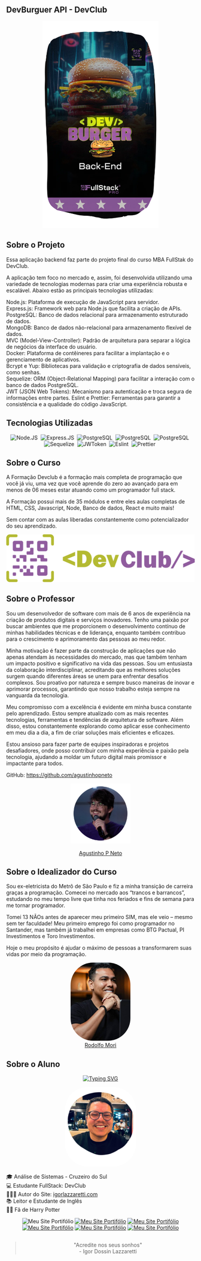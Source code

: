 <!--
:man_technologist:API DevBurguer
Aula 11 Módulo 2 | Criando Container e Banco com Mongoose;


    DIY
    yarn
    yarn add express
    Para rodar:
      Docker - rodar container com o Banco PostgreSQL
      Run: yarn dev
    Nodemon: yarn add nodemon -D (como dependencia de desenvolvimento)
    Sucrase: yarn add sucrase -D (como dependencia de desenvolvimento)
    Sequelize: yarn add -D sequelize-cli
    ESlint: yarn add eslint -D
            yarn eslint --init
            None framework javascripot, node..
    No PowerShell como adm: wsl --install
                            wsl -v
                            Se preciso, reinstale com wsl -uninstall até
                            digitar username e passowd do unix
    Instalar Docker Desktop
      docker run --name devburguer-postgres -e POSTGRES_PASSWORD=docker -p 5433:5432 -d postgres
    Instalar e conectar com o Beekeeper
      Porta 5433 pass: postgres


-->

## DevBurguer API - DevClub

<div align="center">
   <img width="310"src="./public/readme/MainLogo.png">
</div>

## Sobre o Projeto

Essa aplicação backend faz parte do projeto final do curso MBA FullStak do DevClub.

A aplicação tem foco no mercado e, assim, foi desenvolvida utilizando uma variedade de tecnologias modernas para criar uma experiência robusta e escalável. Abaixo estão as principais tecnologias utilizadas:

Node.js: Plataforma de execução de JavaScript para servidor.
<br> Express.js: Framework web para Node.js que facilita a criação de APIs.
<br> PostgreSQL: Banco de dados relacional para armazenamento estruturado de dados.
<br> MongoDB: Banco de dados não-relacional para armazenamento flexível de dados.
<br> MVC (Model-View-Controller): Padrão de arquitetura para separar a lógica de negócios da interface do usuário.
<br> Docker: Plataforma de contêineres para facilitar a implantação e o gerenciamento de aplicativos.
<br> Bcrypt e Yup: Bibliotecas para validação e criptografia de dados sensíveis, como senhas.
<br> Sequelize: ORM (Object-Relational Mapping) para facilitar a interação com o banco de dados PostgreSQL.
<br> JWT (JSON Web Tokens): Mecanismo para autenticação e troca segura de informações entre partes.
Eslint e Prettier: Ferramentas para garantir a consistência e a qualidade do código JavaScript.



## Tecnologias Utilizadas
<div align="center">
  <img src="https://cdn.jsdelivr.net/gh/devicons/devicon@latest/icons/nodejs/nodejs-original-wordmark.svg" title="Node.JS" alt="Node.JS" width="70" height="65"/>&nbsp;
  <img src="https://cdn.jsdelivr.net/gh/devicons/devicon@latest/icons/express/express-original.svg" title="Express.JS" alt="Express.JS" width="70" height="65"/>&nbsp;
  <img src="https://cdn.jsdelivr.net/gh/devicons/devicon@latest/icons/postgresql/postgresql-original-wordmark.svg" title="PostgreSQL" alt="PostgreSQL" width="70" height="65"/>&nbsp;
  <img src="https://cdn.jsdelivr.net/gh/devicons/devicon@latest/icons/mongodb/mongodb-original-wordmark.svg" title="PostgreSQL" alt="PostgreSQL" width="70" height="65"/>&nbsp;
  <img src="https://cdn.jsdelivr.net/gh/devicons/devicon@latest/icons/docker/docker-original-wordmark.svg" title="PostgreSQL" alt="PostgreSQL" width="70" height="65"/>&nbsp;
  <img src="https://cdn.jsdelivr.net/gh/devicons/devicon@latest/icons/sequelize/sequelize-original.svg" title="Sequelize" alt="Sequelize" width="70" height="65"/>&nbsp;
  <img src="https://jwt.io/img/pic_logo.svg" title="JWToken" alt="JWToken" width="70" height="65"/>&nbsp;
  <img src="https://cdn.jsdelivr.net/gh/devicons/devicon@latest/icons/eslint/eslint-original.svg" title="Eslint" alt="Eslint" width="70" height="65"/>&nbsp;
  <img src="https://avatars.githubusercontent.com/u/25822731?s=200&v=4" title="Prettier" alt="Prettier" width="70" height="65"/>&nbsp;

</div>

## Sobre o Curso

A Formação Devclub é a formação mais completa de programação que você já viu, uma vez que você aprende do zero ao avançado para em menos de 06 meses estar atuando como um programador full stack.

A Formação possui mais de 35 módulos e entre eles aulas completas de HTML, CSS, Javascript, Node, Banco de dados, React e muito mais!

Sem contar com as aulas liberadas constantemente como potencializador do seu aprendizado.

<div align="center">

<img  width="510" src="./public/readme/devclub.webp"> </div>

## Sobre o Professor

Sou um desenvolvedor de software com mais de 6 anos de experiência na criação de produtos digitais e serviços inovadores. Tenho uma paixão por buscar ambientes que me proporcionem o desenvolvimento contínuo de minhas habilidades técnicas e de liderança, enquanto também contribuo para o crescimento e aprimoramento das pessoas ao meu redor.

Minha motivação é fazer parte da construção de aplicações que não apenas atendam às necessidades do mercado, mas que também tenham um impacto positivo e significativo na vida das pessoas. Sou um entusiasta da colaboração interdisciplinar, acreditando que as melhores soluções surgem quando diferentes áreas se unem para enfrentar desafios complexos. Sou proativo por natureza e sempre busco maneiras de inovar e aprimorar processos, garantindo que nosso trabalho esteja sempre na vanguarda da tecnologia.

Meu compromisso com a excelência é evidente em minha busca constante pelo aprendizado. Estou sempre atualizado com as mais recentes tecnologias, ferramentas e tendências de arquitetura de software. Além disso, estou constantemente explorando como aplicar esse conhecimento em meu dia a dia, a fim de criar soluções mais eficientes e eficazes.

Estou ansioso para fazer parte de equipes inspiradoras e projetos desafiadores, onde posso contribuir com minha experiência e paixão pela tecnologia, ajudando a moldar um futuro digital mais promissor e impactante para todos.

GitHub: https://github.com/agustinhopneto



<div align="center">
<img src="./public/readme/agustinhoM.png" width="160"><a href="https://www.linkedin.com/in/agustinhopneto/" target="_blank"> <p> Agustinho P Neto </p> </a>
</div>

## Sobre o Idealizador do Curso

Sou ex-eletricista do Metrô de São Paulo e fiz a minha transição de carreira graças a programação. Comecei no mercado aos “trancos e barrancos”, estudando no meu tempo livre que tinha nos feriados e fins de semana para me tornar programador.

Tomei 13 NÃOs antes de aparecer meu primeiro SIM, mas ele veio – mesmo sem ter faculdade! Meu primeiro emprego foi como programador no Santander, mas também já trabalhei em empresas como BTG Pactual, PI Investimentos e Toro Investimentos.

Hoje o meu propósito é ajudar o máximo de pessoas a transformarem suas vidas por meio da programação.


<div align="center">
<img src="./public/readme/rodolfoMori.jpg" width="160" style="border-radius:60px"><br><a href="https://www.linkedin.com/in/agustinhopneto/" target="_blank">Rodolfo Mori</a>
</div>


## Sobre o Aluno
<div align="center">

[![Typing SVG](https://readme-typing-svg.herokuapp.com?font=IBM+Plex+Mono&weight=600&size=30&duration=3000&pause=700&color=ED51F7&center=true&vCenter=true&random=false&width=490&height=55&lines=Ol%C3%A1!+%F0%9F%99%8B%E2%80%8D%E2%99%82%EF%B8%8F+Meu+nome+%C3%A9+Igor;Hello!+%F0%9F%91%8B+My+name+is+Igor)](https://git.io/typing-svg)

<img src="./public/readme/igor.png" width="190" style="border-radius:60px">

</div>

🎓 Análise de Sistemas - Cruzeiro do Sul <br>
💻 Estudante FullStack: DevClub <br>
👩🏻‍💻 Autor do Site: <a href="https://igorlazzaretti.com/">igorlazzaretti.com</a> <br>
📚 Leitor e Estudante de Inglês <br>
🧙‍♂️ Fã de Harry Potter  <br>

<div align="center" >
<img src="https://img.shields.io/badge/website-000000?style=for-the-badge&logo=About.me&logoColor=white" title="Meu Site Portifólio" alt="Meu Site Portifólio" width="110" height="27"/>
<a href="https://www.linkedin.com/in/igorlazzaretti/"><img src="https://img.shields.io/badge/LinkedIn-0077B5?style=for-the-badge&logo=linkedin&logoColor=white" title="Meu Site Portifólio" alt="Meu Site Portifólio" width="110" height="26"/></a>
<a href="https://www.instagram.com/dev.igorlzzrtt/"><img src="https://img.shields.io/badge/Instagram-E4405F?style=for-the-badge&logo=instagram&logoColor=white" title="Meu Site Portifólio" alt="Meu Site Portifólio" width="110" height="25"/></a>
<a href="https://api.whatsapp.com/send/?phone=5554999489840&text&type=phone_number&app_absent=0"><img src="https://img.shields.io/badge/WhatsApp-25D366?style=for-the-badge&logo=whatsapp&logoColor=white" title="Meu Site Portifólio" alt="Meu Site Portifólio" width="110" height="26"/></a>
<a href="https://www.youtube.com/@idLazzaretti/streams"><img src="https://img.shields.io/badge/YouTube-FF0000?style=for-the-badge&logo=youtube&logoColor=white" title="Meu Site Portifólio" alt="Meu Site Portifólio" width="110" height="26"/></a>
<a href="https://linktr.ee/dev.igorlzzrtt"><img src="https://img.shields.io/badge/linktree-39E09B?style=for-the-badge&logo=linktree&logoColor=white" title="Meu Site Portifólio" alt="Meu Site Portifólio" width="110" height="26"/></a>

</div>


##
<div align="center">

> "Acredite nos seus sonhos" <br> - Igor Dossin Lazzaretti

</div>


<!-- ICONES

https://devicon.dev/



 -->